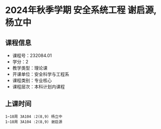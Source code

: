 # 2024年秋季学期 安全系统工程 谢启源, 杨立中






## 课程信息

- 课程号：232084.01
- 学分：2
- 教学类型：理论课
- 开课单位：安全科学与工程系
- 课程类别：专业核心
- 课程层次：本科计划内课程

## 上课时间

```
1~18周 3A104 :2(8,9) 杨立中
1~18周 3A104 :2(8,9) 谢启源
```

